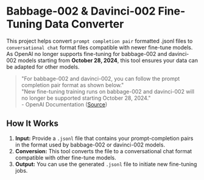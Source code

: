# Babbage-002 & Davinci-002 Fine-Tuning Data Converter

This project helps convert `prompt completion pair` formatted .jsonl files to `conversational chat` format files compatible with newer fine-tune models. As OpenAI no longer supports fine-tuning for babbage-002 and davinci-002 models starting from **October 28, 2024**, this tool ensures your data can be adapted for other models.

> "For babbage-002 and davinci-002, you can follow the prompt completion pair format as shown below."  
> "New fine-tuning training runs on babbage-002 and davinci-002 will no longer be supported starting October 28, 2024."  
> \- OpenAI Documentation ([Source](https://platform.openai.com/docs/guides/fine-tuning/preparing-your-dataset))

## How It Works

1. **Input:** Provide a `.jsonl` file that contains your prompt-completion pairs in the format used by babbage-002 or davinci-002 models.
2. **Conversion:** This tool converts the file to a conversational chat format compatible with other fine-tune models.
3. **Output:** You can use the generated `.jsonl` file to initiate new fine-tuning jobs.

